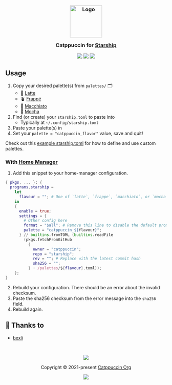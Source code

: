 <h3 align="center">
	<img src="https://raw.githubusercontent.com/catppuccin/catppuccin/main/assets/logos/exports/1544x1544_circle.png" width="100" alt="Logo"/><br/>
	<img src="https://raw.githubusercontent.com/catppuccin/catppuccin/main/assets/misc/transparent.png" height="30" width="0px"/>
	Catppuccin for <a href="https://starship.rs">Starship</a>
	<img src="https://raw.githubusercontent.com/catppuccin/catppuccin/main/assets/misc/transparent.png" height="30" width="0px"/>
</h3>

<p align="center">
	<a href="https://github.com/catppuccin/starship/stargazers"><img src="https://img.shields.io/github/stars/catppuccin/starship?colorA=363a4f&colorB=b7bdf8&style=for-the-badge"></a>
	<a href="https://github.com/catppuccin/starship/issues"><img src="https://img.shields.io/github/issues/catppuccin/starship?colorA=363a4f&colorB=f5a97f&style=for-the-badge"></a>
	<a href="https://github.com/catppuccin/starship/contributors"><img src="https://img.shields.io/github/contributors/catppuccin/starship?colorA=363a4f&colorB=a6da95&style=for-the-badge"></a>
</p>

<!-- <p align="center">
	<img src="https://raw.githubusercontent.com/catppuccin/catppuccin/main/assets/previews/preview.webp"/>
</p> -->

## Usage

1. Copy your desired palette(s) from `palettes/` 🗂️
   - 🌻 [Latte](palettes/latte.toml)
   - 🪴 [Frappé](palettes/frappe.toml)
   - 🌺 [Macchiato](palettes/macchiato.toml)
   - 🌿 [Mocha](palettes/mocha.toml)
2. Find (or create) your `starship.toml` to paste into
   - Typically at `~/.config/starship.toml`
3. Paste your palette(s) in
4. Set your `palette = "catppuccin_flavor"` value, save and quit!

Check out this [example starship.toml](starship.toml) for how to define and use custom palettes.

### With [Home Manager](https://github.com/nix-community/home-manager)

1. Add this snippet to your home-manager configuration.

```nix
{ pkgs, ... }: {
  programs.starship =
    let
      flavour = ""; # One of `latte`, `frappe`, `macchiato`, or `mocha`
    in
    {
      enable = true;
      settings = {
        # Other config here
        format = "$all"; # Remove this line to disable the default prompt format
        palette = "catppuccin_${flavour}";
      } // builtins.fromTOML (builtins.readFile
        (pkgs.fetchFromGitHub
          {
            owner = "catppuccin";
            repo = "starship";
            rev = ""; # Replace with the latest commit hash
            sha256 = "";
          } + /palettes/${flavour}.toml));
    };
}
```

2. Rebuild your configuration. There should be an error about the invalid checksum.
3. Paste the sha256 checksum from the error message into the `sha256` field.
4. Rebuild again.

## 💝 Thanks to

- [bexli](https://github.com/joshpaulie)

&nbsp;

<p align="center">
	<img src="https://raw.githubusercontent.com/catppuccin/catppuccin/main/assets/footers/gray0_ctp_on_line.svg?sanitize=true" />
</p>

<p align="center">
	Copyright &copy; 2021-present <a href="https://github.com/catppuccin" target="_blank">Catppuccin Org</a>
</p>

<p align="center">
	<a href="https://github.com/catppuccin/catppuccin/blob/main/LICENSE"><img src="https://img.shields.io/static/v1.svg?style=for-the-badge&label=License&message=MIT&logoColor=d9e0ee&colorA=363a4f&colorB=b7bdf8"/></a>
</p>

